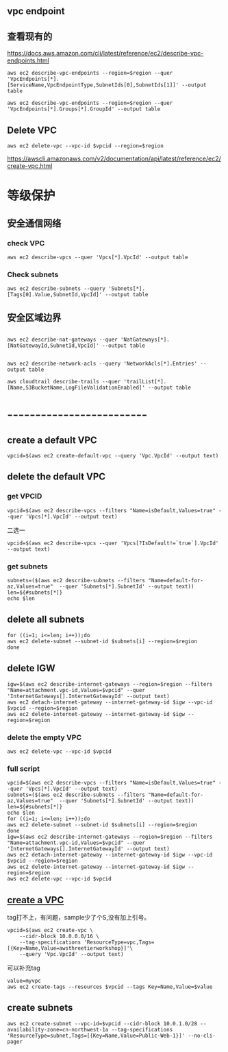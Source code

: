 ## vpc endpoint
## 查看现有的
https://docs.aws.amazon.com/cli/latest/reference/ec2/describe-vpc-endpoints.html
```
aws ec2 describe-vpc-endpoints --region=$region --quer 'VpcEndpoints[*].[ServiceName,VpcEndpointType,SubnetIds[0],SubnetIds[1]]' --output table
```
```
aws ec2 describe-vpc-endpoints --region=$region --quer 'VpcEndpoints[*].Groups[*].GroupId' --output table

```
## Delete VPC
```
aws ec2 delete-vpc --vpc-id $vpcid --region=$region 

```

https://awscli.amazonaws.com/v2/documentation/api/latest/reference/ec2/create-vpc.html

# 等级保护
## 安全通信网络

###  check VPC
```
aws ec2 describe-vpcs --quer 'Vpcs[*].VpcId' --output table

```
### Check subnets
```
aws ec2 describe-subnets --query 'Subnets[*].[Tags[0].Value,SubnetId,VpcId]' --output table
```

## 安全区域边界
```

aws ec2 describe-nat-gateways --quer 'NatGateways[*].[NatGatewayId,SubnetId,VpcId]' --output table
```
```

aws ec2 describe-network-acls --query 'NetworkAcls[*].Entries' --output table
```
```
aws cloudtrail describe-trails --quer 'trailList[*].[Name,S3BucketName,LogFileValidationEnabled]' --output table
```
# -------------------------
## create a default VPC
```
vpcid=$(aws ec2 create-default-vpc --query 'Vpc.VpcId' --output text)  
```
## delete the default VPC
### get VPCID
```
vpcid=$(aws ec2 describe-vpcs --filters "Name=isDefault,Values=true" --quer 'Vpcs[*].VpcId' --output text)
```
二选一
```
vpcid=$(aws ec2 describe-vpcs --quer 'Vpcs[?IsDefault!=`true`].VpcId' --output text)
```
### get subnets
```
subnets=($(aws ec2 describe-subnets --filters "Name=default-for-az,Values=true"  --quer 'Subnets[*].SubnetId' --output text))
len=${#subnets[*]}
echo $len
```
## delete all subnets
```
for ((i=1; i<=len; i++));do
aws ec2 delete-subnet --subnet-id $subnets[i] --region=$region
done
```
## delete IGW
```
igw=$(aws ec2 describe-internet-gateways --region=$region --filters "Name=attachment.vpc-id,Values=$vpcid" --quer 'InternetGateways[].InternetGatewayId' --output text)
aws ec2 detach-internet-gateway --internet-gateway-id $igw --vpc-id $vpcid --region=$region
aws ec2 delete-internet-gateway --internet-gateway-id $igw --region=$region
```
### delete the empty VPC
```
aws ec2 delete-vpc --vpc-id $vpcid
```
### full script
```
vpcid=$(aws ec2 describe-vpcs --filters "Name=isDefault,Values=true" --quer 'Vpcs[*].VpcId' --output text)
subnets=($(aws ec2 describe-subnets --filters "Name=default-for-az,Values=true"  --quer 'Subnets[*].SubnetId' --output text))
len=${#subnets[*]}
echo $len
for ((i=1; i<=len; i++));do
aws ec2 delete-subnet --subnet-id $subnets[i] --region=$region
done
igw=$(aws ec2 describe-internet-gateways --region=$region --filters "Name=attachment.vpc-id,Values=$vpcid" --quer 'InternetGateways[].InternetGatewayId' --output text)
aws ec2 detach-internet-gateway --internet-gateway-id $igw --vpc-id $vpcid --region=$region
aws ec2 delete-internet-gateway --internet-gateway-id $igw --region=$region
aws ec2 delete-vpc --vpc-id $vpcid
```


## [create a VPC]([url](https://awscli.amazonaws.com/v2/documentation/api/latest/reference/ec2/create-vpc.html))
tag打不上，有问题，sample少了个S,没有加上引号。
```
vpcid=$(aws ec2 create-vpc \
    --cidr-block 10.0.0.0/16 \
    --tag-specifications 'ResourceType=vpc,Tags=[{Key=Name,Value=awsthreetierworkshop}]'\
    --query 'Vpc.VpcId' --output text)  
```
可以补充tag
```
value=myvpc
aws ec2 create-tags --resources $vpcid --tags Key=Name,Value=$value
```
## create subnets
```
aws ec2 create-subnet --vpc-id=$vpcid --cidr-block 10.0.1.0/28 --availability-zone=cn-northwest-1a --tag-specifications 'ResourceType=subnet,Tags=[{Key=Name,Value=Public-Web-1}]' --no-cli-pager
```
